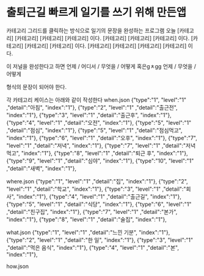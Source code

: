 # 출퇴근길 빠르게 일기를 쓰기 위해 만든앱

카테고리 그리드를 클릭하는 방식으로 일기의 문장을 완성하는 프로그램
오늘 
[카테고리] [카테고리] [카테고리] [카테고리] 이다.
[카테고리] [카테고리] [카테고리] 이다.
[카테고리] [카테고리] [카테고리] 이다.
[카테고리] [카테고리] [카테고리] [카테고리] 이다.

이 저널을 완성한다고 하면 
언제 / 어디서 / 무엇을 / 어떻게
혹은gㅊgg
언제 / 무엇을 / 어떻게

형식의 문장이 되어야 한다.

각 카테고리 케이스는 아래와 같이 작성한다
when.json
    {"type":"1", "level":"1" ,"detail":"아침", "index":"1"},
    {"type":"2", "level":"1" ,"detail":"출근전", "index":"1"},
    {"type":"3", "level":"1" ,"detail":"출근후", "index":"1"},
    {"type":"4", "level":"1" ,"detail":"오전", "index":"1"},
    {"type":"5", "level":"1" ,"detail":"점심", "index":"1"},
    {"type":"5", "level":"1" ,"detail":"점심먹고", "index":"1"},
    {"type":"6", "level":"1" ,"detail":"오후", "index":"1"},
    {"type":"7", "level":"1" ,"detail":"저녁", "index":"1"},
    {"type":"7", "level":"1" ,"detail":"저녁 먹고", "index":"1"},
    {"type":"8", "level":"1" ,"detail":"퇴근 후", "index":"1"},
    {"type":"9", "level":"1" ,"detail":"심야", "index":"1"},
    {"type":"10", "level":"1" ,"detail":"새벽", "index":"1"},

where.json
    {"type":"1", "level":"1" ,"detail":"집", "index":"1"},
    {"type":"2", "level":"1" ,"detail":"학교", "index":"1"},
    {"type":"3", "level":"1" ,"detail":"회사", "index":"1"},
    {"type":"4", "level":"1" ,"detail":"출근길", "index":"1"},
    {"type":"5", "level":"1" ,"detail":"식당", "index":"1"},
    {"type":"6", "level":"1" ,"detail":"친구집", "index":"1"},
    {"type":"7", "level":"1" ,"detail":"본가", "index":"1"},
    {"type":"8", "level":"1" ,"detail":"술집", "index":"1"},

what.json
    {"type":"1", "level":"1" ,"detail":"느낀 기분", "index":"1"},
    {"type":"2", "level":"1" ,"detail":"한 일", "index":"1"},
    {"type":"3", "level":"1" ,"detail":"먹은 음식", "index":"1"},
    {"type":"4", "level":"1" ,"detail":"본", "index":"1"},


how.json
